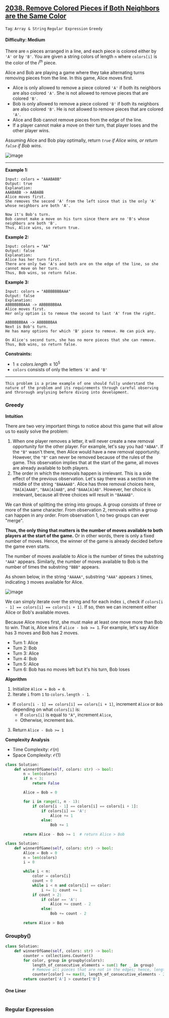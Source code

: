 ## [2038. Remove Colored Pieces if Both Neighbors are the Same Color](https://leetcode.com/problems/remove-colored-pieces-if-both-neighbors-are-the-same-color)

```Tag```: ```Array & String``` ```Regular Expression``` ```Greedy```

#### Difficulty: Medium

There are ```n``` pieces arranged in a line, and each piece is colored either by ```'A'``` or by ```'B'```. You are given a string colors of length ```n``` where ```colors[i]``` is the color of the $i^{th}$ piece.

Alice and Bob are playing a game where they take alternating turns removing pieces from the line. In this game, Alice moves first.

- Alice is only allowed to remove a piece colored ```'A'``` if both its neighbors are also colored ```'A'```. She is not allowed to remove pieces that are colored ```'B'```.
- Bob is only allowed to remove a piece colored ```'B'``` if both its neighbors are also colored ```'B'```. He is not allowed to remove pieces that are colored ```'A'```.
- Alice and Bob cannot remove pieces from the edge of the line.
- If a player cannot make a move on their turn, that player loses and the other player wins.

Assuming Alice and Bob play optimally, return _```true``` if Alice wins, or return ```false``` if Bob wins_.

![image](https://github.com/quananhle/Python/assets/35042430/76c9e030-541d-422c-b563-e0f744916a76)

---

__Example 1:__
```
Input: colors = "AAABABB"
Output: true
Explanation:
AAABABB -> AABABB
Alice moves first.
She removes the second 'A' from the left since that is the only 'A' whose neighbors are both 'A'.

Now it's Bob's turn.
Bob cannot make a move on his turn since there are no 'B's whose neighbors are both 'B'.
Thus, Alice wins, so return true.
```

__Example 2:__
```
Input: colors = "AA"
Output: false
Explanation:
Alice has her turn first.
There are only two 'A's and both are on the edge of the line, so she cannot move on her turn.
Thus, Bob wins, so return false.
```

__Example 3:__
```
Input: colors = "ABBBBBBBAAA"
Output: false
Explanation:
ABBBBBBBAAA -> ABBBBBBBAA
Alice moves first.
Her only option is to remove the second to last 'A' from the right.

ABBBBBBBAA -> ABBBBBBAA
Next is Bob's turn.
He has many options for which 'B' piece to remove. He can pick any.

On Alice's second turn, she has no more pieces that she can remove.
Thus, Bob wins, so return false.
```

__Constraints:__

- $1 \le colors.length \le 10^{5}$
- ```colors``` consists of only the letters ```'A'``` and ```'B'```

---

```
This problem is a prime example of one should fully understand the nature of the problem and its requirements through careful observing and throrough anylysing before diving into development.
```

### Greedy

__Intuition__

There are two very important things to notice about this game that will allow us to easily solve the problem:

1. When one player removes a letter, it will never create a new removal opportunity for the other player. For example, let's say you had ```"ABAA"```. If the ```"B"``` wasn't there, then Alice would have a new removal opportunity. However, the ```"B"``` can never be removed because of the rules of the game. This observation implies that at the start of the game, all moves are already available to both players.
2. The order in which the removals happen is irrelevant. This is a side effect of the previous observation. Let's say there was a section in the middle of the string ```"BAAAAAB"```. Alice has three removal choices here, ```"BA[A]AAAB"```, ```"BAA[A]AAB"```, and ```"BAAA[A]AB"```. However, her choice is irrelevant, because all three choices will result in ```"BAAAAB"```.

We can think of splitting the string into groups. A group consists of three or more of the same character. From observation 2, removals within a group can happen in any order. From observation 1, no two groups can ever "merge".

__Thus, the only thing that matters is the number of moves available to both players at the start of the game.__ Or in other words, there is only a fixed number of moves. Hence, the winner of the game is already decided before the game even starts.

The number of moves available to Alice is the number of times the substring ```"AAA"``` appears. Similarly, the number of moves available to Bob is the number of times the substring ```"BBB"``` appears.

As shown below, in the string ```"AAAAA"```, substring ```"AAA"``` appears ```3``` times, indicating ```3``` moves available for Alice.

![image](https://leetcode.com/problems/remove-colored-pieces-if-both-neighbors-are-the-same-color/Figures/2038/1.png)

We can simply iterate over the string and for each index ```i```, check if ```colors[i - 1] == colors[i] == colors[i + 1]```. If so, then we can increment either Alice or Bob's available moves.

Because Alice moves first, she must make at least one move more than Bob to win. That is, Alice wins if ```alice - bob >= 1```. For example, let's say Alice has 3 moves and Bob has 2 moves.

- Turn 1: Alice
- Turn 2: Bob
- Turn 3: Alice
- Turn 4: Bob
- Turn 5: Alice
- Turn 6: Bob has no moves left but it's his turn, Bob loses

__Algorithm__

1. Initialize ```Alice = Bob = 0```.
2. Iterate ```i``` from ```1``` to ```colors.length - 1```.
  - If ```colors[i - 1] == colors[i] == colors[i + 1]```, increment ```Alice``` or ```Bob``` depending on what ```colors[i]``` is:
    - If ```colors[i]``` is equal to ```"A"```, increment ```Alice```,
    - Otherwise, increment ```Bob```.
3. Return ```Alice - Bob >= 1```

__Complexity Analysis__

- Time Complexity: $\mathcal{O}(n)$
- Space Complexity: $\mathcal{O}(1)$

```Python
class Solution:
    def winnerOfGame(self, colors: str) -> bool:
        n = len(colors)
        if n < 3:
            return False

        Alice = Bob = 0

        for i in range(1, n - 1):
            if colors[i - 1] == colors[i] == colors[i + 1]:
                if colors[i] == 'A':
                    Alice += 1
                else:
                    Bob += 1
        
        return Alice - Bob >= 1  # return Alice > Bob
```

```Python
class Solution:
    def winnerOfGame(self, colors: str) -> bool:
        Alice = Bob = 0
        n = len(colors)
        i = 0

        while i < n:
            color = colors[i]
            count = 0
            while i < n and colors[i] == color:
                i += 1; count += 1
            if count > 2:
                if color == 'A':
                    Alice += count - 2
                else:
                    Bob += count - 2
        
        return Alice > Bob
```

### Groupby()

```Python
class Solution:
    def winnerOfGame(self, colors: str) -> bool:
        counter = collections.Counter()
        for color, group in groupby(colors):
            length_of_consecutive_elements = sum(1 for _ in group)
            # Remove all pieces that are not in the edges; hence, length of consecutive elements less 2
            counter[color] += max(0, length_of_consecutive_elements - 2)
        return counter['A'] > counter['B']
```

#### One Liner

```Python

```

### Regular Expression

```Python

```
